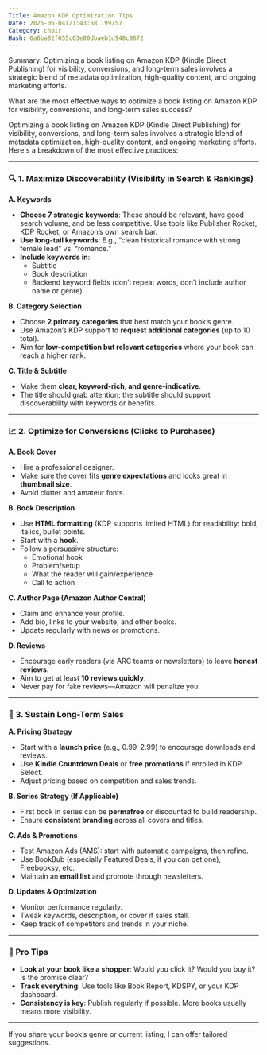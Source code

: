 ```yaml
---
Title: Amazon KDP Optimization Tips
Date: 2025-06-04T21:43:58.199757
Category: choir
Hash: 6a6ba82f655c03e00dbaeb1d948c9672
---
```

Summary: Optimizing a book listing on Amazon KDP (Kindle Direct Publishing) for visibility, conversions, and long-term sales involves a strategic blend of metadata optimization, high-quality content, and ongoing marketing efforts.

What are the most effective ways to optimize a book listing on Amazon KDP for visibility, conversions, and long-term sales success?

Optimizing a book listing on Amazon KDP (Kindle Direct Publishing) for visibility, conversions, and long-term sales involves a strategic blend of metadata optimization, high-quality content, and ongoing marketing efforts. Here's a breakdown of the most effective practices:

---

### 🔍 **1. Maximize Discoverability (Visibility in Search & Rankings)**

**A. Keywords**
- **Choose 7 strategic keywords**: These should be relevant, have good search volume, and be less competitive. Use tools like Publisher Rocket, KDP Rocket, or Amazon’s own search bar.
- **Use long-tail keywords**: E.g., “clean historical romance with strong female lead” vs. “romance.”
- **Include keywords in**:
  - Subtitle
  - Book description
  - Backend keyword fields (don’t repeat words, don’t include author name or genre)

**B. Category Selection**
- Choose **2 primary categories** that best match your book’s genre.
- Use Amazon’s KDP support to **request additional categories** (up to 10 total).
- Aim for **low-competition but relevant categories** where your book can reach a higher rank.

**C. Title & Subtitle**
- Make them **clear, keyword-rich, and genre-indicative**.
- The title should grab attention; the subtitle should support discoverability with keywords or benefits.

---

### 📈 **2. Optimize for Conversions (Clicks to Purchases)**

**A. Book Cover**
- Hire a professional designer.
- Make sure the cover fits **genre expectations** and looks great in **thumbnail size**.
- Avoid clutter and amateur fonts.

**B. Book Description**
- Use **HTML formatting** (KDP supports limited HTML) for readability: bold, italics, bullet points.
- Start with a **hook**.
- Follow a persuasive structure:
  - Emotional hook
  - Problem/setup
  - What the reader will gain/experience
  - Call to action

**C. Author Page (Amazon Author Central)**
- Claim and enhance your profile.
- Add bio, links to your website, and other books.
- Update regularly with news or promotions.

**D. Reviews**
- Encourage early readers (via ARC teams or newsletters) to leave **honest reviews**.
- Aim to get at least **10 reviews quickly**.
- Never pay for fake reviews—Amazon will penalize you.

---

### 🔁 **3. Sustain Long-Term Sales**

**A. Pricing Strategy**
- Start with a **launch price** (e.g., $0.99–$2.99) to encourage downloads and reviews.
- Use **Kindle Countdown Deals** or **free promotions** if enrolled in KDP Select.
- Adjust pricing based on competition and sales trends.

**B. Series Strategy (If Applicable)**
- First book in series can be **permafree** or discounted to build readership.
- Ensure **consistent branding** across all covers and titles.

**C. Ads & Promotions**
- Test Amazon Ads (AMS): start with automatic campaigns, then refine.
- Use BookBub (especially Featured Deals, if you can get one), Freebooksy, etc.
- Maintain an **email list** and promote through newsletters.

**D. Updates & Optimization**
- Monitor performance regularly.
- Tweak keywords, description, or cover if sales stall.
- Keep track of competitors and trends in your niche.

---

### 🧠 Pro Tips

- **Look at your book like a shopper**: Would you click it? Would you buy it? Is the promise clear?
- **Track everything**: Use tools like Book Report, KDSPY, or your KDP dashboard.
- **Consistency is key**: Publish regularly if possible. More books usually means more visibility.

---

If you share your book’s genre or current listing, I can offer tailored suggestions.
